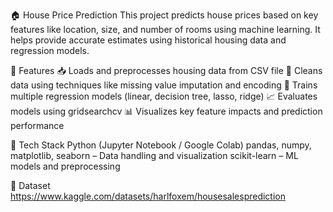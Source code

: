 🏠 House Price Prediction
This project predicts house prices based on key features like location, size, and number of rooms using machine learning. It helps provide accurate estimates using historical housing data and regression models.

🚀 Features
📥 Loads and preprocesses housing data from CSV file
🧹 Cleans data using techniques like missing value imputation and encoding
🧠 Trains multiple regression models (linear, decision tree, lasso, ridge)
📈 Evaluates models using gridsearchcv
📊 Visualizes key feature impacts and prediction performance

🧰 Tech Stack
Python (Jupyter Notebook / Google Colab)
pandas, numpy, matplotlib, seaborn – Data handling and visualization
scikit-learn – ML models and preprocessing

📂 Dataset
https://www.kaggle.com/datasets/harlfoxem/housesalesprediction
